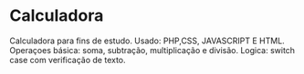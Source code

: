 # Calculadora
Calculadora para fins de estudo.
Usado: PHP,CSS, JAVASCRIPT E HTML.
Operaçoes básica: soma, subtração, multiplicação e divisão.
Logica: switch case com verificação de texto.
